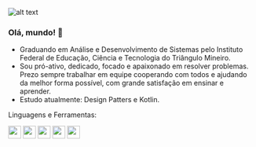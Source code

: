 ![alt text](https://raw.githubusercontent.com/leovictorbr/leovictorbr/main/github-background.svg "Hi, I'm Leonardo. I'm a Android Developer")
### Olá, mundo! 👋

* Graduando em Análise e Desenvolvimento de Sistemas pelo Instituto Federal de Educação, Ciência e Tecnologia do Triângulo Mineiro.
* Sou pró-ativo, dedicado, focado e apaixonado em resolver problemas. Prezo sempre trabalhar em equipe cooperando com todos e ajudando da melhor forma possível, com grande satisfação em ensinar e aprender.
* Estudo atualmente: Design Patters e Kotlin.

Linguagens e Ferramentas:

<code><img height="26" src="https://raw.githubusercontent.com/leovictorbr/leovictorbr/main/logos_kotlin.svg"></code>
<code><img height="26" src="https://raw.githubusercontent.com/leovictorbr/leovictorbr/main/logos_java.svg"></code>
<code><img height="26" src="https://raw.githubusercontent.com/leovictorbr/leovictorbr/main/icons_android-fill.svg"></code>
<code><img height="26" src="https://raw.githubusercontent.com/leovictorbr/leovictorbr/main/logos_docker-icon.svg"></code>
<code><img height="26" src="https://raw.githubusercontent.com/leovictorbr/leovictorbr/main/logos_git.svg"></code>
